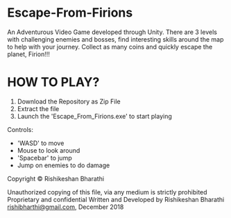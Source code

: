 # Escape-From-Firions

An Adventurous Video Game developed through Unity. There are 3 levels with challenging enemies and bosses, find interesting skills around the map to help with your journey.
Collect as many coins and quickly escape the planet, Firion!!!

# HOW TO PLAY?
1. Download the Repository as Zip File
2. Extract the file
3. Launch the 'Escape_From_Firions.exe' to start playing

Controls:
- 'WASD' to move
- Mouse to look around
- 'Spacebar' to jump
- Jump on enemies to do damage

Copyright © Rishikeshan Bharathi

Unauthorized copying of this file, via any medium is strictly prohibited Proprietary and confidential Written and Developed by Rishikeshan Bharathi rishibharthi@gmail.com, December 2018
